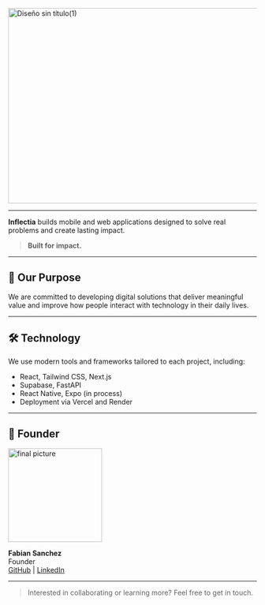 
<img width="1584" height="396" alt="Diseño sin título(1)" src="https://github.com/user-attachments/assets/935dbb4b-0426-40f3-a8bc-08764ab674b2" />

---


**Inflectia** builds mobile and web applications designed to solve real problems and create lasting impact.

> **Built for impact.**

---

## 🚀 Our Purpose

We are committed to developing digital solutions that deliver meaningful value and improve how people interact with technology in their daily lives.

---

## 🛠️ Technology

We use modern tools and frameworks tailored to each project, including:

- React, Tailwind CSS, Next.js
- Supabase, FastAPI  
- React Native, Expo (in process) 
- Deployment via Vercel and Render 

---

## 👤 Founder
<img width="190" height="190" alt="final picture" src="https://github.com/user-attachments/assets/d1bc7fd8-c69a-4035-93ca-3c92e0e1bce0" />

**Fabian Sanchez**  
Founder  
[GitHub](https://github.com/FabianSanchezD) | [LinkedIn](https://linkedin.com/in/fabiansanchezd)

---

> Interested in collaborating or learning more? Feel free to get in touch.
